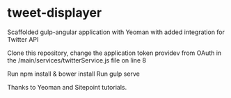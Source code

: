 # tweet-displayer

Scaffolded gulp-angular application with Yeoman with added integration for Twitter API

Clone this repository, change the application token providev from OAuth in the /main/services/twitterService.js file on line 8

Run npm install & bower install
Run gulp serve



Thanks to Yeoman and Sitepoint tutorials.
